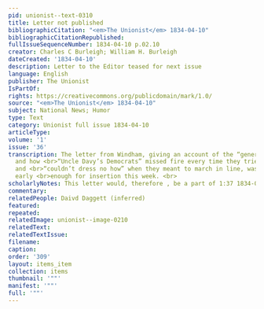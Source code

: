 ```yaml
---
pid: unionist--text-0310
title: Letter not published
bibliographicCitation: "<em>The Unionist</em> 1834-04-10"
bibliographicCitationRepublished: 
fullIssueSequenceNumber: 1834-04-10 p.02.10
creator: Charles C Burleigh; William H. Burleigh
dateCreated: '1834-04-10'
description: Letter to the Editor teased for next issue
language: English
publisher: The Unionist
IsPartOf: 
rights: https://creativecommons.org/publicdomain/mark/1.0/
source: "<em>The Unionist</em> 1834-04-10"
subject: National News; Humor
type: Text
category: Unionist full issue 1834-04-10
articleType: 
volume: '1'
issue: '36'
transcription: The letter from Windham, giving an account of the “general muster,”
  and how <br>“Uncle Davy’s Democrats” missed fire every time they tried their pieces,
  and <br>“couldn’t dress no how” when they meant to march in line, was not received
  early <br>enough for insertion this week. <br>
scholarlyNotes: This letter would, therefore , be a part of 1:37 1834-04-17 Unionist
commentary: 
relatedPeople: Daivd Daggett (inferred)
featured: 
repeated: 
relatedImage: unionist--image-0210
relatedText: 
relatedTextIssue: 
filename: 
caption: 
order: '309'
layout: items_item
collection: items
thumbnail: '""'
manifest: '""'
full: '""'
---
```

